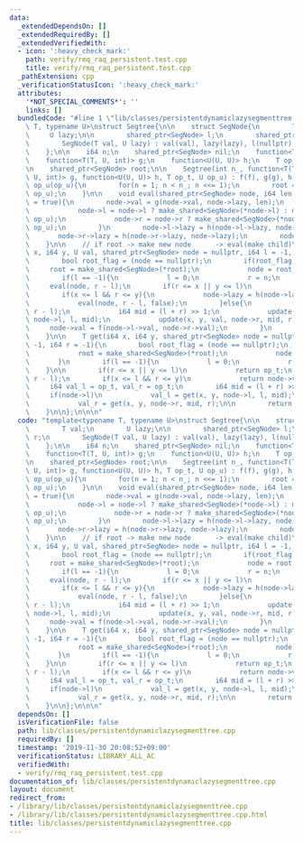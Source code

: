 ```yaml
---
data:
  _extendedDependsOn: []
  _extendedRequiredBy: []
  _extendedVerifiedWith:
  - icon: ':heavy_check_mark:'
    path: verify/rmq_raq_persistent.test.cpp
    title: verify/rmq_raq_persistent.test.cpp
  _pathExtension: cpp
  _verificationStatusIcon: ':heavy_check_mark:'
  attributes:
    '*NOT_SPECIAL_COMMENTS*': ''
    links: []
  bundledCode: "#line 1 \"lib/classes/persistentdynamiclazysegmenttree.cpp\"\ntemplate<typename\
    \ T, typename U>\nstruct Segtree{\n\n    struct SegNode{\n        T val;\n   \
    \     U lazy;\n\n        shared_ptr<SegNode> l;\n        shared_ptr<SegNode> r;\n\
    \        SegNode(T val, U lazy) : val(val), lazy(lazy), l(nullptr), r(nullptr){}\n\
    \    };\n\n    i64 n;\n    shared_ptr<SegNode> nil;\n    function<T(T, T)> f;\n\
    \    function<T(T, U, int)> g;\n    function<U(U, U)> h;\n    T op_t;\n    U op_u;\n\
    \n    shared_ptr<SegNode> root;\n\n    Segtree(int n_, function<T(T, T)> f, function<T(T,\
    \ U, int)> g, function<U(U, U)> h, T op_t, U op_u) : f(f), g(g), h(h), op_t(op_t),\
    \ op_u(op_u){\n        for(n = 1; n < n_; n <<= 1);\n        root = make_shared<SegNode>(op_t,\
    \ op_u);\n    }\n\n    void eval(shared_ptr<SegNode> node, i64 len, bool make\
    \ = true){\n        node->val = g(node->val, node->lazy, len);\n        if(make){\n\
    \            node->l = node->l ? make_shared<SegNode>(*node->l) : make_shared<SegNode>(op_t,\
    \ op_u);\n            node->r = node->r ? make_shared<SegNode>(*node->r) : make_shared<SegNode>(op_t,\
    \ op_u);\n        }\n        node->l->lazy = h(node->l->lazy, node->lazy);\n \
    \       node->r->lazy = h(node->r->lazy, node->lazy);\n        node->lazy = op_u;\n\
    \    }\n\n    // if root -> make new node      -> eval(make child)\n    void update(i64\
    \ x, i64 y, U val, shared_ptr<SegNode> node = nullptr, i64 l = -1, i64 r = -1){\n\
    \        bool root_flag = (node == nullptr);\n        if(root_flag){\n       \
    \     root = make_shared<SegNode>(*root);\n            node = root;\n        }\n\
    \        if(l == -1){\n            l = 0;\n            r = n;\n        }\n   \
    \     eval(node, r - l);\n        if(r <= x || y <= l)\n            return ;\n\
    \        if(x <= l && r <= y){\n            node->lazy = h(node->lazy, val);\n\
    \            eval(node, r - l, false);\n        }else{\n            eval(node,\
    \ r - l);\n            i64 mid = (l + r) >> 1;\n            update(x, y, val,\
    \ node->l, l, mid);\n            update(x, y, val, node->r, mid, r);\n       \
    \     node->val = f(node->l->val, node->r->val);\n        }\n        return ;\n\
    \    }\n\n    T get(i64 x, i64 y, shared_ptr<SegNode> node = nullptr, i64 l =\
    \ -1, i64 r = -1){\n        bool root_flag = (node == nullptr);\n        if(root_flag){\n\
    \            root = make_shared<SegNode>(*root);\n            node = root;\n \
    \       }\n        if(l == -1){\n            l = 0;\n            r = n;\n    \
    \    }\n\n        if(r <= x || y <= l)\n            return op_t;\n        eval(node,\
    \ r - l);\n        if(x <= l && r <= y)\n            return node->val;\n\n   \
    \     i64 val_l = op_t, val_r = op_t;\n        i64 mid = (l + r) >> 1;\n\n   \
    \     if(node->l)\n            val_l = get(x, y, node->l, l, mid);\n        if(node->r)\n\
    \            val_r = get(x, y, node->r, mid, r);\n\n        return f(val_l, val_r);\n\
    \    }\n\n};\n\n\n"
  code: "template<typename T, typename U>\nstruct Segtree{\n\n    struct SegNode{\n\
    \        T val;\n        U lazy;\n\n        shared_ptr<SegNode> l;\n        shared_ptr<SegNode>\
    \ r;\n        SegNode(T val, U lazy) : val(val), lazy(lazy), l(nullptr), r(nullptr){}\n\
    \    };\n\n    i64 n;\n    shared_ptr<SegNode> nil;\n    function<T(T, T)> f;\n\
    \    function<T(T, U, int)> g;\n    function<U(U, U)> h;\n    T op_t;\n    U op_u;\n\
    \n    shared_ptr<SegNode> root;\n\n    Segtree(int n_, function<T(T, T)> f, function<T(T,\
    \ U, int)> g, function<U(U, U)> h, T op_t, U op_u) : f(f), g(g), h(h), op_t(op_t),\
    \ op_u(op_u){\n        for(n = 1; n < n_; n <<= 1);\n        root = make_shared<SegNode>(op_t,\
    \ op_u);\n    }\n\n    void eval(shared_ptr<SegNode> node, i64 len, bool make\
    \ = true){\n        node->val = g(node->val, node->lazy, len);\n        if(make){\n\
    \            node->l = node->l ? make_shared<SegNode>(*node->l) : make_shared<SegNode>(op_t,\
    \ op_u);\n            node->r = node->r ? make_shared<SegNode>(*node->r) : make_shared<SegNode>(op_t,\
    \ op_u);\n        }\n        node->l->lazy = h(node->l->lazy, node->lazy);\n \
    \       node->r->lazy = h(node->r->lazy, node->lazy);\n        node->lazy = op_u;\n\
    \    }\n\n    // if root -> make new node      -> eval(make child)\n    void update(i64\
    \ x, i64 y, U val, shared_ptr<SegNode> node = nullptr, i64 l = -1, i64 r = -1){\n\
    \        bool root_flag = (node == nullptr);\n        if(root_flag){\n       \
    \     root = make_shared<SegNode>(*root);\n            node = root;\n        }\n\
    \        if(l == -1){\n            l = 0;\n            r = n;\n        }\n   \
    \     eval(node, r - l);\n        if(r <= x || y <= l)\n            return ;\n\
    \        if(x <= l && r <= y){\n            node->lazy = h(node->lazy, val);\n\
    \            eval(node, r - l, false);\n        }else{\n            eval(node,\
    \ r - l);\n            i64 mid = (l + r) >> 1;\n            update(x, y, val,\
    \ node->l, l, mid);\n            update(x, y, val, node->r, mid, r);\n       \
    \     node->val = f(node->l->val, node->r->val);\n        }\n        return ;\n\
    \    }\n\n    T get(i64 x, i64 y, shared_ptr<SegNode> node = nullptr, i64 l =\
    \ -1, i64 r = -1){\n        bool root_flag = (node == nullptr);\n        if(root_flag){\n\
    \            root = make_shared<SegNode>(*root);\n            node = root;\n \
    \       }\n        if(l == -1){\n            l = 0;\n            r = n;\n    \
    \    }\n\n        if(r <= x || y <= l)\n            return op_t;\n        eval(node,\
    \ r - l);\n        if(x <= l && r <= y)\n            return node->val;\n\n   \
    \     i64 val_l = op_t, val_r = op_t;\n        i64 mid = (l + r) >> 1;\n\n   \
    \     if(node->l)\n            val_l = get(x, y, node->l, l, mid);\n        if(node->r)\n\
    \            val_r = get(x, y, node->r, mid, r);\n\n        return f(val_l, val_r);\n\
    \    }\n\n};\n\n\n"
  dependsOn: []
  isVerificationFile: false
  path: lib/classes/persistentdynamiclazysegmenttree.cpp
  requiredBy: []
  timestamp: '2019-11-30 20:08:52+09:00'
  verificationStatus: LIBRARY_ALL_AC
  verifiedWith:
  - verify/rmq_raq_persistent.test.cpp
documentation_of: lib/classes/persistentdynamiclazysegmenttree.cpp
layout: document
redirect_from:
- /library/lib/classes/persistentdynamiclazysegmenttree.cpp
- /library/lib/classes/persistentdynamiclazysegmenttree.cpp.html
title: lib/classes/persistentdynamiclazysegmenttree.cpp
---
```

